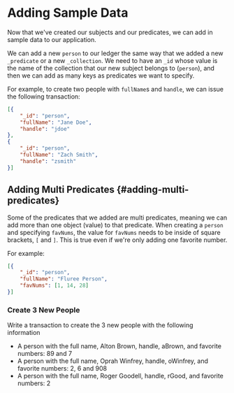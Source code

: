 # Adding Sample Data

Now that we've created our subjects and our predicates, we can add in sample data to our application.

We can add a new `person` to our ledger the same way that we added a new `_predicate` or a new `_collection`. We need to have an `_id` whose value is the name of the collection that our new subject belongs to (`person`), and then we can add as many keys as predicates we want to specify.

For example, to create two people with `fullName`s and `handle`, we can issue the following transaction:

```json
[{
    "_id": "person",
    "fullName": "Jane Doe",
    "handle": "jdoe"
},
{
    "_id": "person",
    "fullName": "Zach Smith",
    "handle": "zsmith"
}]
```

## Adding Multi Predicates {#adding-multi-predicates}

Some of the predicates that we added are multi predicates, meaning we can add more than one object (value) to that predicate. When creating a `person` and specifying `favNums`, the value for `favNums` needs to be inside of square brackets, `[` and `]`. This is true even if we're only adding one favorite number.

For example:

```json
[{
    "_id": "person",
    "fullName": "Fluree Person",
    "favNums": [1, 14, 28]
}]
```

<div class="challenge">
<h3>Create 3 New People </h3>
<p>Write a transaction to create the 3 new people with the following information
</p>
<p>
    <ul>
        <li> A person with the full name, Alton Brown, handle, aBrown, and favorite numbers: 89 and 7</li>
        <li> A person with the full name, Oprah Winfrey, handle, oWinfrey, and favorite numbers: 2, 6 and 908</li>
        <li> A person with the full name, Roger Goodell, handle, rGood, and favorite numbers: 2</li>  
    </ul>
</p>
</div>
